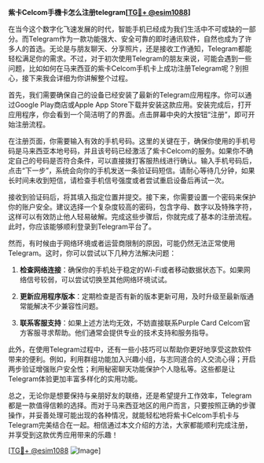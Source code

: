 **紫卡Celcom手機卡怎么注册telegram[[TG💪+ @esim1088](https://t.me/s/esim1088)]**

在当今这个数字化飞速发展的时代，智能手机已经成为我们生活中不可或缺的一部分。而Telegram作为一款功能强大、安全可靠的即时通讯软件，自然也成为了许多人的首选。无论是与朋友聊天、分享照片，还是接收工作通知，Telegram都能轻松满足你的需求。不过，对于初次使用Telegram的朋友来说，可能会遇到一些问题，比如如何在马来西亚的紫卡Celcom手机卡上成功注册Telegram呢？别担心，接下来我会详细为你讲解整个过程。

首先，我们需要确保自己的设备已经安装了最新的Telegram应用程序。你可以通过Google Play商店或Apple App Store下载并安装这款应用。安装完成后，打开应用程序，你会看到一个简洁明了的界面。点击屏幕中央的大按钮“注册”，即可开始注册流程。

在注册页面，你需要输入有效的手机号码。这里的关键在于，确保你使用的手机号码是马来西亚本地号码，并且该号码已经激活了紫卡Celcom的服务。如果你不确定自己的号码是否符合条件，可以直接拨打客服热线进行确认。输入手机号码后，点击“下一步”，系统会向你的手机发送一条验证码短信。请耐心等待几分钟，如果长时间未收到短信，请检查手机信号强度或者尝试重启设备后再试一次。

接收到验证码后，将其填入指定位置并提交。接下来，你需要设置一个密码来保护你的账户安全。建议选择一个复杂度较高的密码，包含字母、数字以及特殊字符，这样可以有效防止他人轻易破解。完成这些步骤后，你就完成了基本的注册流程。此时，你应该能够顺利登录到Telegram平台了。

然而，有时候由于网络环境或者运营商限制的原因，可能仍然无法正常使用Telegram。这时，你可以尝试以下几种方法解决问题：

1. **检查网络连接**：确保你的手机处于稳定的Wi-Fi或者移动数据状态下。如果网络信号较弱，可以尝试切换至其他网络环境试试。
   
2. **更新应用程序版本**：定期检查是否有新的版本更新可用，及时升级至最新版通常能解决不少兼容性问题。
   
3. **联系客服支持**：如果上述方法均无效，不妨直接联系Purple Card Celcom官方客服寻求帮助。他们通常会提供专业的技术支持和服务指导。

此外，在使用Telegram过程中，还有一些小技巧可以帮助你更好地享受这款软件带来的便利。例如，利用群组功能加入兴趣小组，与志同道合的人交流心得；开启两步验证增强账户安全性；利用秘密聊天功能保护个人隐私等。这些都是让Telegram体验更加丰富多样化的实用功能。

总之，无论你是想要保持与亲朋好友的联络，还是希望提升工作效率，Telegram都是一款值得信赖的选择。而对于马来西亚地区的用户而言，只要按照正确的步骤操作，并妥善处理可能出现的各种情况，就能轻松地将紫卡Celcom手机卡与Telegram完美结合在一起。相信通过本文介绍的方法，大家都能顺利完成注册，并享受到这款优秀应用带来的乐趣！

[[TG💪+ @esim1088](https://t.me/s/esim1088) ![Image](https://i.postimg.cc/4NQfJmqS/Snipaste-2025-05-13-00-14-12.png)]